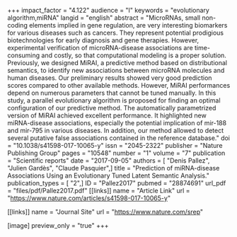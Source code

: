 +++
impact_factor = "4.122"
audience = "I"
keywords = "evolutionary algorithm,miRNA"
langid = "english"
abstract = "MicroRNAs, small non-coding elements implied in gene regulation, are very interesting biomarkers for various diseases such as cancers. They represent potential prodigious biotechnologies for early diagnosis and gene therapies. However, experimental verification of microRNA-disease associations are time-consuming and costly, so that computational modeling is a proper solution. Previously, we designed MiRAI, a predictive method based on distributional semantics, to identify new associations between microRNA molecules and human diseases. Our preliminary results showed very good prediction scores compared to other available methods. However, MiRAI performances depend on numerous parameters that cannot be tuned manually. In this study, a parallel evolutionary algorithm is proposed for finding an optimal configuration of our predictive method. The automatically parametrized version of MiRAI achieved excellent performance. It highlighted new miRNA-disease associations, especially the potential implication of mir-188 and mir-795 in various diseases. In addition, our method allowed to detect several putative false associations contained in the reference database."
doi = "10.1038/s41598-017-10065-y"
issn = "2045-2322"
publisher = "Nature Publishing Group"
pages = "10548"
number = "1"
volume = "7"
publication = "Scientific reports"
date = "2017-09-05"
authors = [ "Denis Pallez", "Julien Gardès", "Claude Pasquier",]
title = "Prediction of miRNA-disease Associations Using an Evolutionary Tuned Latent Semantic Analysis."
publication_types = [ "2",]
ID = "Pallez2017"
pubmed = "28874691"
url_pdf = "files/pdf/Pallez2017.pdf"
[[links]]
name = "Article Link"
url = "https://www.nature.com/articles/s41598-017-10065-y"

[[links]]
name = "Journal Site"
url = "https://www.nature.com/srep"

[image]
preview_only = "true"
+++
